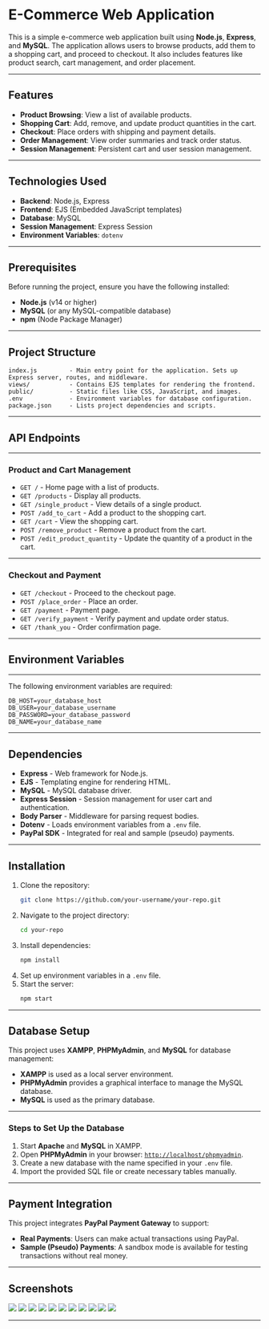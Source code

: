 # E-Commerce Web Application

This is a simple e-commerce web application built using **Node.js**, **Express**, and **MySQL**. The application allows users to browse products, add them to a shopping cart, and proceed to checkout. It also includes features like product search, cart management, and order placement.

---

## Features

- **Product Browsing**: View a list of available products.
- **Shopping Cart**: Add, remove, and update product quantities in the cart.
- **Checkout**: Place orders with shipping and payment details.
- **Order Management**: View order summaries and track order status.
- **Session Management**: Persistent cart and user session management.

---

## Technologies Used

- **Backend**: Node.js, Express
- **Frontend**: EJS (Embedded JavaScript templates)
- **Database**: MySQL
- **Session Management**: Express Session
- **Environment Variables**: `dotenv`

---

## Prerequisites

Before running the project, ensure you have the following installed:

- **Node.js** (v14 or higher)
- **MySQL** (or any MySQL-compatible database)
- **npm** (Node Package Manager)

---

## Project Structure

```
index.js         - Main entry point for the application. Sets up Express server, routes, and middleware.
views/           - Contains EJS templates for rendering the frontend.
public/          - Static files like CSS, JavaScript, and images.
.env             - Environment variables for database configuration.
package.json     - Lists project dependencies and scripts.
```
---

## API Endpoints

---

### Product and Cart Management
- `GET /` - Home page with a list of products.
- `GET /products` - Display all products.
- `GET /single_product` - View details of a single product.
- `POST /add_to_cart` - Add a product to the shopping cart.
- `GET /cart` - View the shopping cart.
- `POST /remove_product` - Remove a product from the cart.
- `POST /edit_product_quantity` - Update the quantity of a product in the cart.

---

### Checkout and Payment
- `GET /checkout` - Proceed to the checkout page.
- `POST /place_order` - Place an order.
- `GET /payment` - Payment page.
- `GET /verify_payment` - Verify payment and update order status.
- `GET /thank_you` - Order confirmation page.

---

## Environment Variables

---
The following environment variables are required:

```
DB_HOST=your_database_host
DB_USER=your_database_username
DB_PASSWORD=your_database_password
DB_NAME=your_database_name
```
---

## Dependencies

- **Express** - Web framework for Node.js.
- **EJS** - Templating engine for rendering HTML.
- **MySQL** - MySQL database driver.
- **Express Session** - Session management for user cart and authentication.
- **Body Parser** - Middleware for parsing request bodies.
- **Dotenv** - Loads environment variables from a `.env` file.
- **PayPal SDK** - Integrated for real and sample (pseudo) payments.

---

## Installation

1. Clone the repository:
   ```sh
   git clone https://github.com/your-username/your-repo.git
   ```
2. Navigate to the project directory:
   ```sh
   cd your-repo
   ```
3. Install dependencies:
   ```sh
   npm install
   ```
4. Set up environment variables in a `.env` file.
5. Start the server:
   ```sh
   npm start
   ```
---

## Database Setup

This project uses **XAMPP**, **PHPMyAdmin**, and **MySQL** for database management:

- **XAMPP** is used as a local server environment.
- **PHPMyAdmin** provides a graphical interface to manage the MySQL database.
- **MySQL** is used as the primary database.

---
### Steps to Set Up the Database

1. Start **Apache** and **MySQL** in XAMPP.
2. Open **PHPMyAdmin** in your browser: [`http://localhost/phpmyadmin`](http://localhost/phpmyadmin).
3. Create a new database with the name specified in your `.env` file.
4. Import the provided SQL file or create necessary tables manually.

---

## Payment Integration

This project integrates **PayPal Payment Gateway** to support:
- **Real Payments**: Users can make actual transactions using PayPal.
- **Sample (Pseudo) Payments**: A sandbox mode is available for testing transactions without real money.

---

## Screenshots
![](screenshots/1.png)
![](screenshots/2.png)
![](screenshots/3.png)
![](screenshots/4.png)
![](screenshots/5.png)
![](screenshots/6.png)
![](screenshots/7.png)
![](screenshots/8.png)
![](screenshots/9.png)
![](screenshots/10.png)
![](screenshots/11.png)

---


